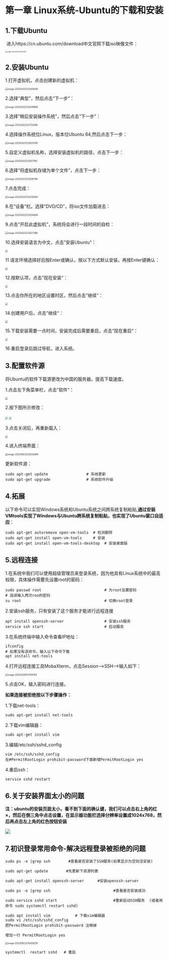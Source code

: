 # 第一章 Linux系统-Ubuntu的下载和安装

## 1.下载Ubuntu

​	进入https://cn.ubuntu.com/download中文官网下载iso映像文件：

<img src="https://gitee.com/zou_tangrui/note-pic/raw/master/img/202302171657376.png" alt="image-20220422121923253" style="zoom: 33%;" />



## 2.安装Ubuntu

1.打开虚拟机，点击创建新的虚拟机：

<img src="https://gitee.com/zou_tangrui/note-pic/raw/master/img/202302171657377.png" alt="image-20220422122549349" style="zoom:50%;" />

2.选择“典型”，然后点击“下一步”：

<img src="https://gitee.com/zou_tangrui/note-pic/raw/master/img/202302171657378.png" alt="image-20220422122639669" style="zoom: 50%;" />

3.选择“稍后安装操作系统”，然后点击“下一步”：

<img src="https://gitee.com/zou_tangrui/note-pic/raw/master/img/202302171657379.png" alt="image-20220422122733098" style="zoom:50%;" />

4.选择操作系统位Linux，版本位Ubuntu 64,然后点击下一步：

<img src="https://gitee.com/zou_tangrui/note-pic/raw/master/img/202302171657380.png" alt="image-20220422122820256" style="zoom:50%;" />

5.自定义虚拟机名称，选择安装虚拟机的路径，点击下一步：

<img src="https://gitee.com/zou_tangrui/note-pic/raw/master/img/202302171657381.png" alt="image-20220422122927190" style="zoom:50%;" />

6.选择“将虚拟机存储为单个文件”，点击下一步：

<img src="https://gitee.com/zou_tangrui/note-pic/raw/master/img/202302171657382.png" alt="image-20220422123008796" style="zoom:50%;" />

7.点击完成：

<img src="https://gitee.com/zou_tangrui/note-pic/raw/master/img/202302171657383.png" alt="image-20220422123035094" style="zoom:50%;" />

8.在“设备”栏。选择“DVD/CD”，将iso文件加载进去：

<img src="https://gitee.com/zou_tangrui/note-pic/raw/master/img/202302171657384.png" alt="image-20220422123204484" style="zoom:50%;" />

9.点击“开启此虚拟机“，系统将会进行一段时间的自检：

<img src="https://gitee.com/zou_tangrui/note-pic/raw/master/img/202302171657385.png" alt="image-20220422123427388" style="zoom:50%;" />

10.选择安装语言为中文，点击”安装Ubuntu“：

<img src="https://gitee.com/zou_tangrui/note-pic/raw/master/img/202302171657386.png" style="zoom:50%;" />

11.语言环境选择好后按Enter或确认，按以下方式默认安装，再按Enter键确认：

<img src="https://gitee.com/zou_tangrui/note-pic/raw/master/img/202302171657387.png" style="zoom:50%;" />

12.按默认项，点击”现在安装“：

<img src="https://gitee.com/zou_tangrui/note-pic/raw/master/img/202302171657388.png" style="zoom:50%;" />

13.点击你所在的地区设置时区，然后点击”继续“：

<img src="https://gitee.com/zou_tangrui/note-pic/raw/master/img/202302171657389.png" style="zoom:50%;" />

14.创建用户后，点击”继续“：

<img src="https://gitee.com/zou_tangrui/note-pic/raw/master/img/202302171657390.png" style="zoom:50%;" />

15.下载安装需要一点时间，安装完成后需要重启，点击”现在重启“：

<img src="https://gitee.com/zou_tangrui/note-pic/raw/master/img/202302171657391.png" style="zoom:50%;" />

16.重启登录后跳过导航，进入系统。



## 3.配置软件源

将Ubuntu的软件下载源更改为中国的服务器，提高下载速度。

1.点击左下角菜单栏，点击”软件“：

<img src="https://gitee.com/zou_tangrui/note-pic/raw/master/img/202302171657392.png" style="zoom:50%;" />

2.按下图所示修改：

<img src="https://gitee.com/zou_tangrui/note-pic/raw/master/img/202302171657393.png" style="zoom:50%;" />

<img src="https://gitee.com/zou_tangrui/note-pic/raw/master/img/202302171657394.png" style="zoom:50%;" />

3.点击关闭后，再重新载入：

<img src="https://gitee.com/zou_tangrui/note-pic/raw/master/img/202302171657395.png" style="zoom:50%;" />



4.进入终端界面：

<img src="https://gitee.com/zou_tangrui/note-pic/raw/master/img/202302171657396.png" alt="image-20220923222630469" style="zoom:50%;" />

更新软件源：

```shell
sudo apt-get update       			# 系统更新
sudo apt-get upgrade				# 系统软件升级
```





## 4.拓展

以下命令可以实现Windows系统和Ubuntu系统之间跨系统复制粘贴,**通过安装VMtools实现了Windows与Ubuntu跨系统复制粘贴，也实现了Ubuntu窗口自适应**：

```shell
sudo apt-get autoremove open-vm-tools  # 检测删除
sudo apt-get install open-vm-tools     # 安装
sudo apt-get install open-vm-tools-desktop  # 安装桌面版
```





## 5.远程连接

1.在系统中我们可以使用超级管理员来登录系统，因为他具有Linux系统中的最高权限，具体操作需要先设置root的密码：

```shell
sudo passwd root							# 为root设置密码
# 连续输入两次roo的密码
su root										# 切换root登录
```

2.安装ssh服务，只有安装了这个服务才能进行远程连接

```shell
apt install openssh-server					# 安装ssh服务
service ssh start 							# 启动服务
```

3.在系统终端中输入命令查看IP地址：

```shell
ifconfig
# 如果没有该命令，输入以下命令下载
apt install net-tools
```

4.打开远程连接工具MobaXterm，点击Session-->SSH-->输入如下：

<img src="https://gitee.com/zou_tangrui/note-pic/raw/master/img/202302171657397.png" alt="image-20220428153100158" style="zoom:50%;" />

5.点击OK，输入密码进行连接。



**如果连接被拒绝按以下步骤操作：**

1.下载net-tools：

```shell
sudo apt-get install net-tools
```

2.下载vim编辑器：

```shell
sudo apt-get install vim
```

3.编辑/etc/ssh/sshd_config

```shell
vim /etc/ssh/sshd_config
在#PermitRootLogin prohibit-password下面新增PermitRootLogin yes
```

4.重启ssh：

```shell
service sshd restart
```



## 6.关于安装界面太小的问题

**注：ubuntu的安装页面太小，看不到下面的确认键，我们可以点击右上角的红×，然后在倒三角中点击设置，在显示器功能栏选择分辨率设置成1024x768，然后再点击左上角的红色按钮安装**

![](https://gitee.com/zou_tangrui/note-pic/raw/master/img/202302171657398.png)



## 7.初识登录常用命令-解决远程登录被拒绝的问题

```shell
sudo ps -e |grep ssh        #查看是否安装了SSH服务(如果显示为空则没安装)

sudo apt-get update        #先更新下资源列表

sudo apt-get install openssh-server      #安装openssh-server

sudo ps -e |grep ssh                            #查看是否安装成功

sudo service sshd start                         #重新启动SSH服务  (或者用命令 sudo systemctl restart sshd)

```

```shell
sudo apt install vim           # 下载vim编辑器
sudo vi /etc/ssh/sshd_config
把PermitRootLogin prohibit-password 注释掉

增加一行 PermitRootLogin yes 
```



<img src="https://gitee.com/zou_tangrui/note-pic/raw/master/img/202302171657400.png" alt="image-20220923230426216" style="zoom:50%;" />

```shell
systemctl  restart sshd   # 重启  
```

